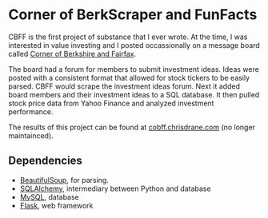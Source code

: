 # Corner of BerkScraper and FunFacts

CBFF is the first project of substance that I ever wrote. At the time, I was interested in value investing and I posted occassionally on a message board called [Corner of Berkshire and Fairfax](http://www.cornerofberkshireandfairfax.ca).

The board had a forum for members to submit investment ideas. Ideas were posted with a consistent format that allowed for stock tickers to be easily parsed. CBFF would scrape the investment ideas forum. Next it added board members and their investment ideas to a SQL database. It then pulled stock price data from Yahoo Finance and analyzed investment performance.

The results of this project can be found at [cobff.chrisdrane.com](http://cobff.chrisdrane.com/) (no longer maintainced).

## Dependencies

* [BeautifulSoup](http://www.crummy.com/software/BeautifulSoup/), for parsing. 
* [SQLAlchemy](http://www.sqlalchemy.org/), intermediary between Python and database
* [MySQL](http://www.mysql.com), database
* [Flask](https://github.com/mitsuhiko/flask), web framework
